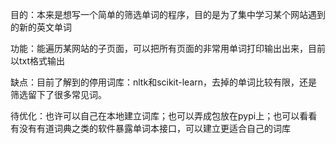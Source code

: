 目的：本来是想写一个简单的筛选单词的程序，目的是为了集中学习某个网站遇到的新的英文单词

功能：能遍历某网站的子页面，可以把所有页面的非常用单词打印输出出来，目前以txt格式输出

缺点：目前了解到的停用词库：nltk和scikit-learn，去掉的单词比较有限，还是筛选留下了很多常见词。

待优化：也许可以自己在本地建立词库；也可以弄成包放在pypi上；也可以看看有没有有道词典之类的软件暴露单词本接口，可以建立更适合自己的词库